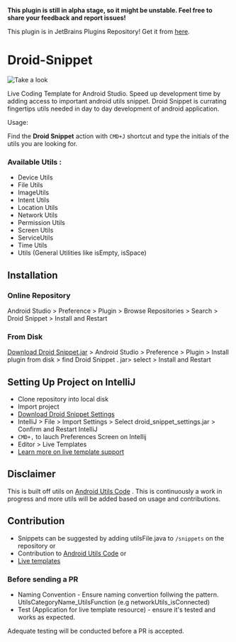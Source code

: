 **This plugin is still in alpha stage, so it might be unstable. Feel free to share your feedback and report issues!**

This plugin is in JetBrains Plugins Repository! Get it from [here](https://plugins.jetbrains.com/plugin/10198-droid-snippet).

# Droid-Snippet
![Take a look](droid_snippet_usage_demo.gif)

Live Coding Template for Android Studio. 
Speed up development time by adding access to important android utils snippet. 
Droid Snippet is currating fingertips utils needed in day to day development of android application.

Usage:

Find the **Droid Snippet** action  with `CMD+J` shortcut and type the initials of the utils you are looking for.
### Available Utils :


* Device Utils
* File Utils
* ImageUtils
* Intent Utils
* Location Utils
* Network Utils
* Permission Utils
* Screen Utils
* ServiceUtils
* Time Utils
* Utils (General Utilities like isEmpty, isSpace)

## Installation

### Online Repository
Android Studio > Preference > Plugin > Browse Repositories > Search > Droid Snippet > Install and Restart

### From Disk
[Download Droid Snippet.jar](https://github.com/KingsMentor/Droid-Snippet/blob/master/Plugin.jar?raw=true) > Android Studio > Preference > Plugin > Install plugin from disk >  find Droid Snippet . jar> select > Install and Restart

## Setting Up Project on IntelliJ

* Clone repository into local disk
* Import project
* [Download Droid Snippet Settings](https://github.com/KingsMentor/Droid-Snippet/blob/master/plugin_settings/droid_snippet_settings.jar?raw=true) 
* IntelliJ > File > Import Settings > Select droid_snippet_settings.jar > Confirm and Restart IntelliJ
* `CMD+,` to lauch Preferences Screen on Intellij
* Editor > Live Templates
* [Learn more on live template support](https://www.jetbrains.org/intellij/sdk/docs/tutorials/live_templates/template_support.html)

## Disclaimer
This is built off utils on [Android Utils Code](https://github.com/Blankj/AndroidUtilCode) . 
This is continuously a work in progress and more utils will be added based on usage and contributions. 

## Contribution
* Snippets can be suggested by adding utilsFile.java to `/snippets` on the repository or
* Contribution to [Android Utils Code](https://github.com/Blankj/AndroidUtilCode)  or 
* [Live templates](https://www.jetbrains.org/intellij/sdk/docs/tutorials/live_templates/template_support.html)

### Before sending a PR

* Naming Convention - Ensure naming convertion follwing the pattern. UtilsCategoryName_UtilsFunction (e.g networkUtils_isConnected)
* Test (Application for live template resource) - ensure it's tested and works as expected.

Adequate testing will be conducted before a PR is accepted. 

